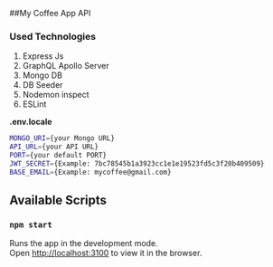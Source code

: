 ##My Coffee App API

### Used Technologies
1. Express Js
2. GraphQL Apollo Server
3. Mongo DB
4. DB Seeder
5. Nodemon inspect
6. ESLint


**.env.locale**
```bash
MONGO_URI={your Mongo URL}
API_URL={your API URL}
PORT={your default PORT}
JWT_SECRET={Example: 7bc78545b1a3923cc1e1e19523fd5c3f20b409509}
BASE_EMAIL={Example: mycoffee@gmail.com}
````
## Available Scripts

### `npm start`
Runs the app in the development mode.<br />
Open [http://localhost:3100](http://localhost:3100) to view it in the browser.
